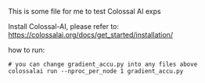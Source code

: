 This is some file for me to test Colossal AI exps

Install Colossal-AI, please refer to: https://colossalai.org/docs/get_started/installation/

how to run:

```
# you can change gradient_accu.py into any files above
colossalai run --nproc_per_node 1 gradient_accu.py
```